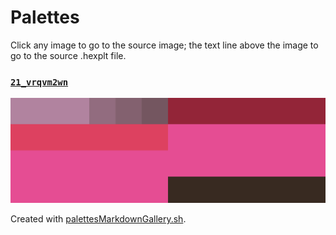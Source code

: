 # Palettes

Click any image to go to the source image; the text line above the image to go to the source .hexplt file.

### [`21_vrqvm2wn`](21_vrqvm2wn.hexplt)

[ ![21_vrqvm2wn.png](21_vrqvm2wn.png) ](21_vrqvm2wn.png)

Created with [palettesMarkdownGallery.sh](https://github.com/earthbound19/_ebDev/blob/master/scripts/imgAndVideo/palettesMarkdownGallery.sh).